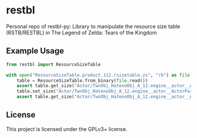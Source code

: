 # restbl

Personal repo of restbl-py: Library to manipulate the resource size table (RSTB/RESTBL) in The Legend of Zelda: Tears of the Kingdom

## Example Usage

```python
from restbl import ResourceSizeTable

with open("ResourceSizeTable.product.112.rsizetable.zs", "rb") as file:
    table = ResourceSizeTable.from_binary(file.read())
    assert table.get_size("Actor/TwnObj_HatenoObj_A_12.engine__actor__ActorParam.bgyml") == 6184
    table.set_size("Actor/TwnObj_HatenoObj_A_12.engine__actor__ActorParam.bgyml", 666)
    assert table.get_size("Actor/TwnObj_HatenoObj_A_12.engine__actor__ActorParam.bgyml") == 666
```

## License

This project is licensed under the GPLv3+ license.
